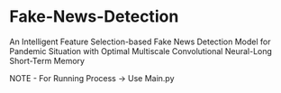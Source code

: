 # Fake-News-Detection
An Intelligent Feature Selection-based Fake News Detection Model for Pandemic Situation with Optimal Multiscale Convolutional Neural-Long Short-Term Memory

NOTE - For Running Process -> Use Main.py
